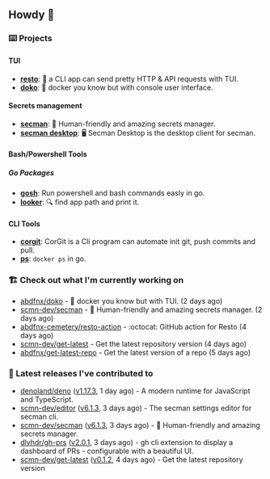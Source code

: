 ## Howdy 👋

### ⌨️ Projects

#### TUI

- [**resto**](https://github.com/abdfnx/resto): 🔗 a CLI app can send pretty HTTP & API requests with TUI.
- [**doko**](https://github.com/abdfnx/doko): 🐳 docker you know but with console user interface.

#### Secrets management

- [**secman**](https://github.com/scmn-dev/secman): 👊 Human-friendly and amazing secrets manager.
- [**secman desktop**](https://github.com/scmn-dev/desktop): 🖥️ Secman Desktop is the desktop client for secman.

#### Bash/Powershell Tools

##### Go Packages
- [**gosh**](https://github.com/abdfnx/gosh): Run powershell and bash commands easly in go.
- [**looker**](https://github.com/abdfnx/looker): 🔍 find app path and print it.

#### CLI Tools

- [**corgit**](https://github.com/abdfnx/corgit): CorGit is a Cli program can automate init git, push commits and pull.
- [**ps**](https://github.com/scmn-dev/ps): `docker ps` in go.

### 🏗️ Check out what I'm currently working on


- [abdfnx/doko](https://github.com/abdfnx/doko) - 🐳 docker you know but with TUI. (2 days ago)
- [scmn-dev/secman](https://github.com/scmn-dev/secman) - 👊 Human-friendly and amazing secrets manager. (2 days ago)
- [abdfnx-cemetery/resto-action](https://github.com/abdfnx-cemetery/resto-action) - :octocat: GitHub action for Resto (4 days ago)
- [scmn-dev/get-latest](https://github.com/scmn-dev/get-latest) - Get the latest repository version (4 days ago)
- [abdfnx/get-latest-repo](https://github.com/abdfnx/get-latest-repo) - Get the latest version of a repo (5 days ago)

### 🔭 Latest releases I've contributed to

- [denoland/deno](https://github.com/denoland/deno) ([v1.17.3](https://github.com/denoland/deno/releases/tag/v1.17.3), 1 day ago) - A modern runtime for JavaScript and TypeScript.
- [scmn-dev/editor](https://github.com/scmn-dev/editor) ([v6.1.3](https://github.com/scmn-dev/editor/releases/tag/v6.1.3), 3 days ago) - The secman settings editor for secman cli.
- [scmn-dev/secman](https://github.com/scmn-dev/secman) ([v6.1.3](https://github.com/scmn-dev/secman/releases/tag/v6.1.3), 3 days ago) - 👊 Human-friendly and amazing secrets manager.
- [dlvhdr/gh-prs](https://github.com/dlvhdr/gh-prs) ([v2.0.1](https://github.com/dlvhdr/gh-prs/releases/tag/v2.0.1), 3 days ago) - gh cli extension to display a dashboard of PRs - configurable with a beautiful UI.
- [scmn-dev/get-latest](https://github.com/scmn-dev/get-latest) ([v0.1.2](https://github.com/scmn-dev/get-latest/releases/tag/v0.1.2), 4 days ago) - Get the latest repository version

